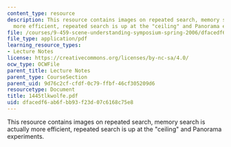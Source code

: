 ```yaml
---
content_type: resource
description: This resource contains images on repeated search, memory search is actually
  more efficient, repeated search is up at the "ceiling" and Panorama experiments.
file: /courses/9-459-scene-understanding-symposium-spring-2006/dfacedf6ab6fbb93f23d07c6168c75e8_1445tlkwolfe.pdf
file_type: application/pdf
learning_resource_types:
- Lecture Notes
license: https://creativecommons.org/licenses/by-nc-sa/4.0/
ocw_type: OCWFile
parent_title: Lecture Notes
parent_type: CourseSection
parent_uid: 9d76c2cf-cfdf-0c79-ffbf-46cf305209d6
resourcetype: Document
title: 1445tlkwolfe.pdf
uid: dfacedf6-ab6f-bb93-f23d-07c6168c75e8
---
```

This resource contains images on repeated search, memory search is actually more efficient, repeated search is up at the "ceiling" and Panorama experiments.